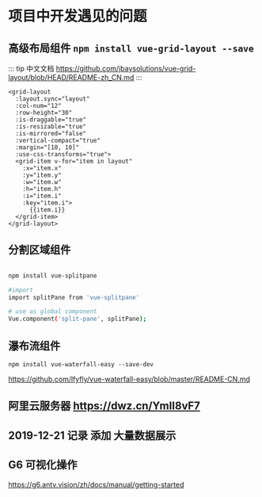 # 项目中开发遇见的问题

## 高级布局组件 `npm install vue-grid-layout --save`

::: tip
中文文档
https://github.com/jbaysolutions/vue-grid-layout/blob/HEAD/README-zh_CN.md
:::

``` vue
<grid-layout
  :layout.sync="layout"
  :col-num="12"
  :row-height="30"
  :is-draggable="true"
  :is-resizable="true"
  :is-mirrored="false"
  :vertical-compact="true"
  :margin="[10, 10]"
  :use-css-transforms="true">
  <grid-item v-for="item in layout"
    :x="item.x"
    :y="item.y"
    :w="item.w"
    :h="item.h"
    :i="item.i"
    :key="item.i">
      {{item.i}}
  </grid-item>
</grid-layout>

```

## 分割区域组件

``` sh

npm install vue-splitpane

#import
import splitPane from 'vue-splitpane'

# use as global component
Vue.component('split-pane', splitPane);


```

## 瀑布流组件

`npm install vue-waterfall-easy --save-dev`

https://github.com/lfyfly/vue-waterfall-easy/blob/master/README-CN.md

## 阿里云服务器 https://dwz.cn/YmII8vF7

## 2019-12-21 记录 添加 大量数据展示

## G6 可视化操作

https://g6.antv.vision/zh/docs/manual/getting-started
